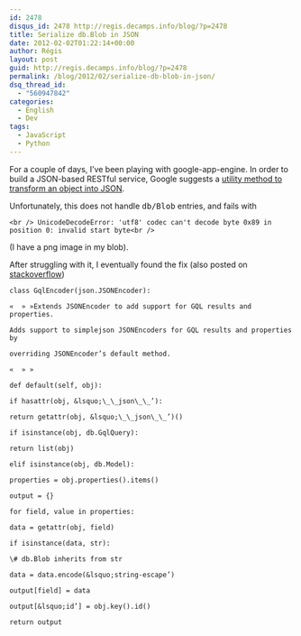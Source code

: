 ```yaml
---
id: 2478
disqus_id: 2478 http://regis.decamps.info/blog/?p=2478
title: Serialize db.Blob in JSON
date: 2012-02-02T01:22:14+00:00
author: Régis
layout: post
guid: http://regis.decamps.info/blog/?p=2478
permalink: /blog/2012/02/serialize-db-blob-in-json/
dsq_thread_id:
  - "560947842"
categories:
  - English
  - Dev
tags:
  - JavaScript
  - Python
---
```

For a couple of days, I’ve been playing with google-app-engine. In order to build a JSON-based RESTful service, Google suggests a [utility method to transform an object into JSON](http://code.google.com/p/google-app-engine-samples/source/browse/trunk/geochat/json.py?r=55).

Unfortunately, this does not handle <tt>db/Blob</tt> entries, and fails with
  
`<br />
UnicodeDecodeError: 'utf8' codec can't decode byte 0x89 in position 0: invalid start byte<br />
` 

(I have a png image in my blob).

After struggling with it, I eventually found the fix (also posted on [stackoverflow](http://stackoverflow.com/a/9105898/94363))
  
<!--more-->


  
```
class GqlEncoder(json.JSONEncoder):
      
«  » »Extends JSONEncoder to add support for GQL results and properties.

Adds support to simplejson JSONEncoders for GQL results and properties by
      
overriding JSONEncoder’s default method.
      
«  » »
      
def default(self, obj):
          
if hasattr(obj, &lsquo;\_\_json\_\_’):
              
return getattr(obj, &lsquo;\_\_json\_\_’)()

if isinstance(obj, db.GqlQuery):
              
return list(obj)

elif isinstance(obj, db.Model):
              
properties = obj.properties().items()
              
output = {}
              
for field, value in properties:
                  
data = getattr(obj, field)
                  
if isinstance(data, str):
                      
\# db.Blob inherits from str
                      
data = data.encode(&lsquo;string-escape’)
                  
output[field] = data
              
output[&lsquo;id’] = obj.key().id()
              
return output
```
